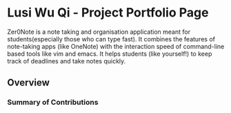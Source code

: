 # Lusi Wu Qi - Project Portfolio Page

Zer0Note is a note taking and organisation application meant for students(especially those who can type fast). It combines the features of note-taking apps (like OneNote) with the interaction speed of command-line based tools like vim and emacs. It helps students (like yourself!) to keep track of deadlines and take notes quickly.

## Overview


### Summary of Contributions
